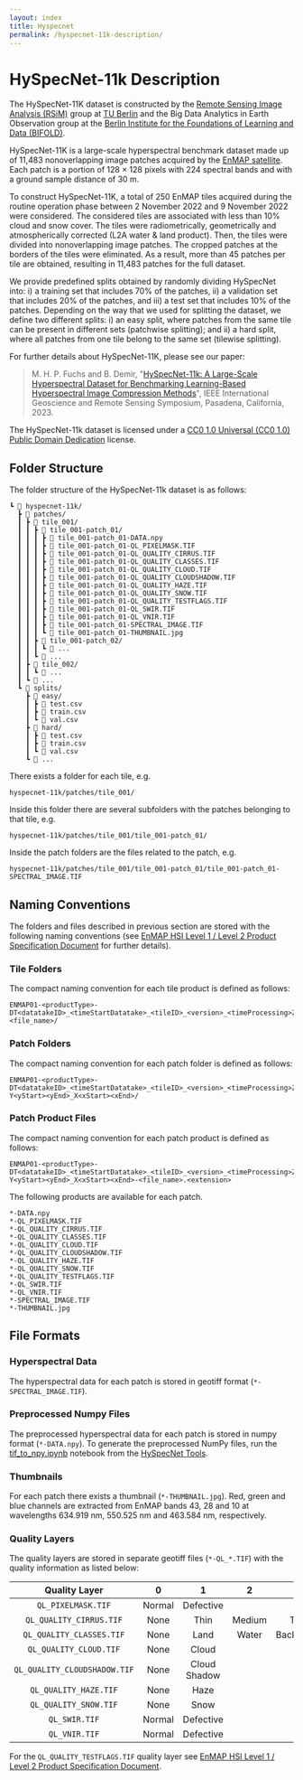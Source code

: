 ```yaml
---
layout: index
title: Hyspecnet
permalink: /hyspecnet-11k-description/
---
```


# HySpecNet-11k Description

The HySpecNet-11K dataset is constructed by the [Remote Sensing Image Analysis (RSiM)](https://rsim.berlin) group at [TU Berlin](https://tu.berlin) and the Big Data Analytics in Earth Observation group at the [Berlin Institute for the Foundations of Learning and Data (BIFOLD)](https://bifold.berlin).

HySpecNet-11K is a large-scale hyperspectral benchmark dataset made up of 11,483 nonoverlapping image patches acquired by the [EnMAP satellite](https://www.enmap.org). Each patch is a portion of 128 × 128 pixels with 224 spectral bands and with a ground sample distance of 30 m.

To construct HySpecNet-11K, a total of 250 EnMAP tiles acquired during the routine operation phase between 2 November 2022 and 9 November 2022 were considered. The considered tiles are associated with less than 10% cloud and snow cover. The tiles were radiometrically, geometrically and atmospherically corrected (L2A water & land product). Then, the tiles were divided into nonoverlapping image patches. The cropped patches at the borders of the tiles were eliminated. As a result, more than 45 patches per tile are obtained, resulting in 11,483 patches for the full dataset.

We provide predefined splits obtained by randomly dividing HySpecNet into: i) a training set that includes 70% of the patches, ii) a validation set that includes 20% of the patches, and iii) a test set that includes 10% of the patches. Depending on the way that we used for splitting the dataset, we define two different splits: i) an easy split, where patches from the same tile can be present in different sets (patchwise splitting); and ii) a hard split, where all patches from one tile belong to the same set (tilewise splitting).

For further details about HySpecNet-11K, please see our paper:

> M. H. P. Fuchs and B. Demіr, "[HySpecNet-11k: A Large-Scale Hyperspectral Dataset for Benchmarking Learning-Based Hyperspectral Image Compression Methods](https://arxiv.org/abs/2306.00385)", IEEE International Geoscience and Remote Sensing Symposium, Pasadena, California, 2023.

The HySpecNet-11k dataset is licensed under a [CC0 1.0 Universal (CC0 1.0) Public Domain Dedication](https://creativecommons.org/publicdomain/zero/1.0/) license.

<div style="page-break-after: always;"></div>

## Folder Structure

The folder structure of the HySpecNet-11k dataset is as follows:

```
┗ 📂 hyspecnet-11k/
  ┣ 📂 patches/
  ┃ ┣ 📂 tile_001/
  ┃ ┃ ┣ 📂 tile_001-patch_01/
  ┃ ┃ ┃ ┣ 📜 tile_001-patch_01-DATA.npy
  ┃ ┃ ┃ ┣ 📜 tile_001-patch_01-QL_PIXELMASK.TIF
  ┃ ┃ ┃ ┣ 📜 tile_001-patch_01-QL_QUALITY_CIRRUS.TIF
  ┃ ┃ ┃ ┣ 📜 tile_001-patch_01-QL_QUALITY_CLASSES.TIF
  ┃ ┃ ┃ ┣ 📜 tile_001-patch_01-QL_QUALITY_CLOUD.TIF
  ┃ ┃ ┃ ┣ 📜 tile_001-patch_01-QL_QUALITY_CLOUDSHADOW.TIF
  ┃ ┃ ┃ ┣ 📜 tile_001-patch_01-QL_QUALITY_HAZE.TIF
  ┃ ┃ ┃ ┣ 📜 tile_001-patch_01-QL_QUALITY_SNOW.TIF
  ┃ ┃ ┃ ┣ 📜 tile_001-patch_01-QL_QUALITY_TESTFLAGS.TIF
  ┃ ┃ ┃ ┣ 📜 tile_001-patch_01-QL_SWIR.TIF
  ┃ ┃ ┃ ┣ 📜 tile_001-patch_01-QL_VNIR.TIF
  ┃ ┃ ┃ ┣ 📜 tile_001-patch_01-SPECTRAL_IMAGE.TIF
  ┃ ┃ ┃ ┗ 📜 tile_001-patch_01-THUMBNAIL.jpg
  ┃ ┃ ┣ 📂 tile_001-patch_02/
  ┃ ┃ ┃ ┗ 📜 ...
  ┃ ┃ ┗ 📂 ...
  ┃ ┣ 📂 tile_002/
  ┃ ┃ ┗ 📂 ...
  ┃ ┗ 📂 ...
  ┗ 📂 splits/
    ┣ 📂 easy/
    ┃ ┣ 📜 test.csv
    ┃ ┣ 📜 train.csv
    ┃ ┗ 📜 val.csv
    ┣ 📂 hard/
    ┃ ┣ 📜 test.csv
    ┃ ┣ 📜 train.csv
    ┃ ┗ 📜 val.csv
    ┗ 📂 ...
```

There exists a folder for each tile, e.g.

```
hyspecnet-11k/patches/tile_001/
```

Inside this folder there are several subfolders with the patches belonging to that tile, e.g.

```
hyspecnet-11k/patches/tile_001/tile_001-patch_01/
```

Inside the patch folders are the files related to the patch, e.g.

```
hyspecnet-11k/patches/tile_001/tile_001-patch_01/tile_001-patch_01-SPECTRAL_IMAGE.TIF
```

## Naming Conventions

The folders and files described in previous section are stored with the following naming conventions (see [EnMAP HSI Level 1 / Level 2 Product Specification Document](https://www.enmap.org/data/doc/EN-PCV-ICD-2009-2_HSI_Product_Specification_Level1_Level2.pdf) for further details).

### Tile Folders

The compact naming convention for each tile product is defined as follows:

```
ENMAP01-<productType>-DT<datatakeID>_<timeStartDatatake>_<tileID>_<version>_<timeProcessing>Z-<file_name>/
```

### Patch Folders

The compact naming convention for each patch folder is defined as follows:

```
ENMAP01-<productType>-DT<datatakeID>_<timeStartDatatake>_<tileID>_<version>_<timeProcessing>Z-Y<yStart><yEnd>_X<xStart><xEnd>/
```

### Patch Product Files

The compact naming convention for each patch product is defined as follows:

```
ENMAP01-<productType>-DT<datatakeID>_<timeStartDatatake>_<tileID>_<version>_<timeProcessing>Z-Y<yStart><yEnd>_X<xStart><xEnd>-<file_name>.<extension>
```

The following products are available for each patch.

```
*-DATA.npy
*-QL_PIXELMASK.TIF
*-QL_QUALITY_CIRRUS.TIF
*-QL_QUALITY_CLASSES.TIF
*-QL_QUALITY_CLOUD.TIF
*-QL_QUALITY_CLOUDSHADOW.TIF
*-QL_QUALITY_HAZE.TIF
*-QL_QUALITY_SNOW.TIF
*-QL_QUALITY_TESTFLAGS.TIF
*-QL_SWIR.TIF
*-QL_VNIR.TIF
*-SPECTRAL_IMAGE.TIF
*-THUMBNAIL.jpg
```

## File Formats

### Hyperspectral Data

The hyperspectral data for each patch is stored in geotiff format (`*-SPECTRAL_IMAGE.TIF`).

### Preprocessed Numpy Files

The preprocessed hyperspectral data for each patch is stored in numpy format (`*-DATA.npy`).
To generate the preprocessed NumPy files, run the [tif_to_npy.ipynb](https://git.tu-berlin.de/rsim/hyspecnet-tools/-/blob/main/tif_to_npy.ipynb) notebook from the [HySpecNet Tools](https://git.tu-berlin.de/rsim/hyspecnet-tools).

### Thumbnails

For each patch there exists a thumbnail (`*-THUMBNAIL.jpg`). Red, green and blue channels are extracted from EnMAP bands 43, 28 and 10 at wavelengths 634.919 nm, 550.525 nm and 463.584 nm, respectively.

### Quality Layers

The quality layers are stored in separate geotiff files (`*-QL_*.TIF`) with the quality information as listed below:

|        Quality Layer         |   0    |      1       |   2    |     3      |
| :--------------------------: | :----: | :----------: | :----: | :--------: |
|      `QL_PIXELMASK.TIF`      | Normal |  Defective   |        |            |
|   `QL_QUALITY_CIRRUS.TIF`    |  None  |     Thin     | Medium |   Thick    |
|   `QL_QUALITY_CLASSES.TIF`   |  None  |     Land     | Water  | Background |
|    `QL_QUALITY_CLOUD.TIF`    |  None  |    Cloud     |        |            |
| `QL_QUALITY_CLOUDSHADOW.TIF` |  None  | Cloud Shadow |        |            |
|    `QL_QUALITY_HAZE.TIF`     |  None  |     Haze     |        |            |
|    `QL_QUALITY_SNOW.TIF`     |  None  |     Snow     |        |            |
|        `QL_SWIR.TIF`         | Normal |  Defective   |        |            |
|        `QL_VNIR.TIF`         | Normal |  Defective   |        |            |

For the `QL_QUALITY_TESTFLAGS.TIF` quality layer see [EnMAP HSI Level 1 / Level 2 Product Specification Document](https://www.enmap.org/data/doc/EN-PCV-ICD-2009-2_HSI_Product_Specification_Level1_Level2.pdf).
